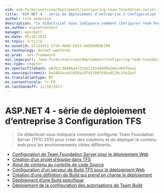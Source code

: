 ```yaml
---
uid: web-forms/overview/deployment/configuring-team-foundation-server-for-web-deployment/index
title: "ASP.NET 4 - série de déploiement d’entreprise 3 Configuration TFS | Documents Microsoft"
author: rick-anderson
description: "Ce didacticiel vous indiquera comment configurer Team Foundation Server (TFS) 2010 pour créer des solutions et de déployer le contenu web pour les environnements cibles différents."
ms.author: aspnetcontent
manager: wpickett
ms.date: 05/16/2012
ms.topic: article
ms.assetid: b71d1611-5f26-40dd-8315-b65b9d69b198
ms.technology: dotnet-webforms
ms.prod: .net-framework
msc.legacyurl: /web-forms/overview/deployment/configuring-team-foundation-server-for-web-deployment
msc.type: chapter
ms.openlocfilehash: e82bcc3d408a47233e2192d9dd9a56ecd06fbaa1
ms.sourcegitcommit: 9a9483aceb34591c97451997036a9120c3fe2baf
ms.translationtype: MT
ms.contentlocale: fr-FR
ms.lasthandoff: 11/10/2017
---
```

<a name="aspnet-4---enterprise-deployment-series-3-configuring-tfs"></a>ASP.NET 4 - série de déploiement d’entreprise 3 Configuration TFS
====================
> Ce didacticiel vous indiquera comment configurer Team Foundation Server (TFS) 2010 pour créer des solutions et de déployer le contenu web pour les environnements cibles différents.


- [Configuration de Team Foundation Server pour le déploiement Web](configuring-team-foundation-server-for-web-deployment.md)
- [Création d’un projet d’équipe dans TFS](creating-a-team-project-in-tfs.md)
- [Ajout de contenu au contrôle de code Source](adding-content-to-source-control.md)
- [Configuration d’un serveur de Build TFS pour le déploiement Web](configuring-a-tfs-build-server-for-web-deployment.md)
- [Création d’une définition de Build qui prend en charge le déploiement](creating-a-build-definition-that-supports-deployment.md)
- [Déploiement d’une Build spécifique](deploying-a-specific-build.md)
- [Déploiement de la configuration des autorisations de Team Build](configuring-permissions-for-team-build-deployment.md)
